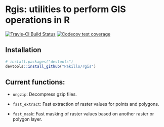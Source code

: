 
<!-- README.md is generated from README.Rmd. Please edit that file -->

# Rgis: utilities to perform GIS operations in R

<!-- badges: start -->

[![Travis-CI Build
Status](https://travis-ci.org/Pakillo/rgis.svg?branch=master)](https://travis-ci.org/Pakillo/rgis)
[![Codecov test
coverage](https://codecov.io/gh/Pakillo/rgis/branch/master/graph/badge.svg)](https://codecov.io/gh/Pakillo/rgis?branch=master)
<!-- badges: end -->

## Installation

``` r
# install.packages("devtools")
devtools::install_github("Pakillo/rgis")
```

## Current functions:

  - `ungzip`: Decompress gzip files.

  - `fast_extract`: Fast extraction of raster values for points and
    polygons.

  - `fast_mask`: Fast masking of raster values based on another raster
    or polygon layer.
